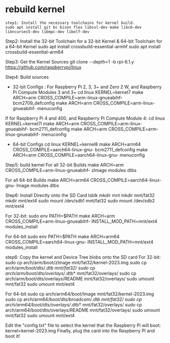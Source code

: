 # rebuild kernel
    step1: Install the necessary toolchains for kernel build.
    sudo apt install git bc bison flex libssl-dev make libc6-dev libncurses5-dev libmpc-dev libelf-dev

Step2: Install the 32-bit Toolchain for a 32-bit Kernel & 64-bit Toolchain for a 64-bit Kernel
    sudo apt install crossbuild-essential-armhf
    sudo apt install crossbuild-essential-arm64

Step3: Get the Kernel Sources
    git clone --depth=1 -b rpi-6.1.y https://github.com/raspberrypi/linux

Step4: Build sources
* 32-bit Configs : 
For Raspberry Pi 2, 3, 3+ and Zero 2 W, and Raspberry Pi Compute Modules 3 and 3+
    cd linux
    KERNEL=kernel7
    make ARCH=arm CROSS_COMPILE=arm-linux-gnueabihf- bcm2709_defconfig
    make ARCH=arm CROSS_COMPILE=arm-linux-gnueabihf- menuconfig

If for Raspberry Pi 4 and 400, and Raspberry Pi Compute Module 4:
    cd linux
    KERNEL=kernel7l
    make ARCH=arm CROSS_COMPILE=arm-linux-gnueabihf- bcm2711_defconfig
    make ARCH=arm CROSS_COMPILE=arm-linux-gnueabihf- menuconfig

* 64-bit Configs
    cd linux
    KERNEL=kernel8
    make ARCH=arm64 CROSS_COMPILE=aarch64-linux-gnu- bcm2711_defconfig
    make ARCH=arm CROSS_COMPILE=aarch64-linux-gnu- menuconfig
    
Step5: build kernel
For all 32-bit Builds
    make ARCH=arm CROSS_COMPILE=arm-linux-gnueabihf- zImage modules dtbs

For all 64-bit Builds
    make ARCH=arm64 CROSS_COMPILE=aarch64-linux-gnu- Image modules dtbs

Step6: Install Directly onto the SD Card
    lsblk 
    mkdir mnt
    mkdir mnt/fat32
    mkdir mnt/ext4
    sudo mount /dev/sdb1 mnt/fat32
    sudo mount /dev/sdb2 mnt/ext4

For 32-bit:
    sudo env PATH=$PATH make ARCH=arm CROSS_COMPILE=arm-linux-gnueabihf- INSTALL_MOD_PATH=mnt/ext4 modules_install

For 64-bit
    sudo env PATH=$PATH make ARCH=arm64 CROSS_COMPILE=aarch64-linux-gnu- INSTALL_MOD_PATH=mnt/ext4 modules_install

step6: Copy the kernel and Device Tree blobs onto the SD card
For 32-bit:
    sudo cp arch/arm/boot/zImage mnt/fat32/kernel-2023.img
    sudo cp arch/arm/boot/dts/*.dtb mnt/fat32/
    sudo cp arch/arm/boot/dts/overlays/*.dtb* mnt/fat32/overlays/
    sudo cp arch/arm/boot/dts/overlays/README mnt/fat32/overlays/
    sudo umount mnt/fat32
    sudo umount mnt/ext4

For 64-bit
    sudo cp arch/arm64/boot/Image mnt/fat32/kernel-2023.img
    sudo cp arch/arm64/boot/dts/broadcom/*.dtb mnt/fat32/
    sudo cp arch/arm64/boot/dts/overlays/*.dtb* mnt/fat32/overlays/
    sudo cp arch/arm64/boot/dts/overlays/README mnt/fat32/overlays/
    sudo umount mnt/fat32
    sudo umount mnt/ext4

Edit the "config.txt" file to select the kernel that the Raspberry Pi will boot:
    kernel=kernel-2023.img
Finally, plug the card into the Raspberry Pi and boot it!